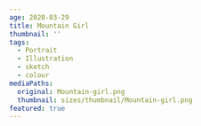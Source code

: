 ```yaml
---
age: 2020-03-29
title: Mountain Girl
thumbnail: ''
tags:
  - Portrait
  - Illustration
  - sketch
  - colour
mediaPaths:
  original: Mountain-girl.png
  thumbnail: sizes/thumbnail/Mountain-girl.png
featured: true
---
```

